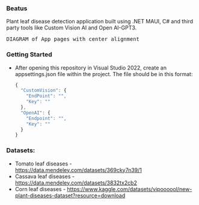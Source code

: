 ### Beatus
Plant leaf disease detection application built using .NET MAUI, C# and third party tools like Custom Vision AI and Open AI-GPT3.

<kbd>DIAGRAM of App pages with center alignment</kbd>
### Getting Started
* After opening this repository in Visual Studio 2022, create an appsettings.json file within the project. The file should be in this format:
    ```js
    {
      "CustomVision": {
        "EndPoint": "",
        "Key": ""
      },
      "OpenAI": {
        "Endpoint": "",
        "Key": ""
      }
    }
    ```
### Datasets:
* Tomato leaf diseases - https://data.mendeley.com/datasets/369cky7n39/1
* Cassava leaf diseases - https://data.mendeley.com/datasets/3832tx2cb2
* Corn leaf diseases - https://www.kaggle.com/datasets/vipoooool/new-plant-diseases-dataset?resource=download
